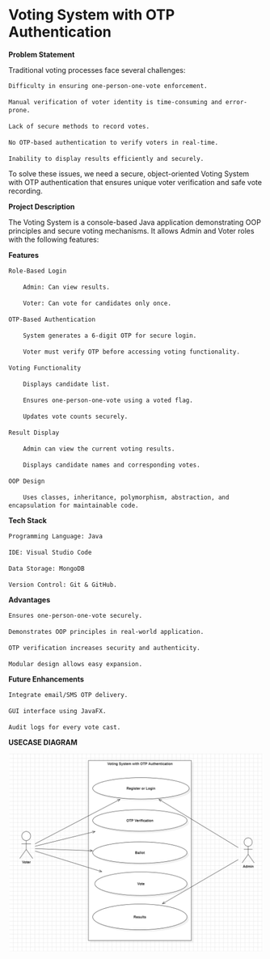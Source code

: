 # Voting System with OTP Authentication

**Problem Statement**

Traditional voting processes face several challenges:
    
    Difficulty in ensuring one-person-one-vote enforcement.

    Manual verification of voter identity is time-consuming and error-prone.

    Lack of secure methods to record votes.

    No OTP-based authentication to verify voters in real-time.

    Inability to display results efficiently and securely.

To solve these issues, we need a secure, object-oriented Voting System with OTP authentication that ensures unique voter verification and safe vote recording.

**Project Description**

The Voting System is a console-based Java application demonstrating OOP principles and secure voting mechanisms. It allows Admin and Voter roles with the following features:

__Features__

    Role-Based Login

        Admin: Can view results.

        Voter: Can vote for candidates only once.

    OTP-Based Authentication

        System generates a 6-digit OTP for secure login.

        Voter must verify OTP before accessing voting functionality.

    Voting Functionality

        Displays candidate list.

        Ensures one-person-one-vote using a voted flag.

        Updates vote counts securely.

    Result Display

        Admin can view the current voting results.

        Displays candidate names and corresponding votes.

    OOP Design

        Uses classes, inheritance, polymorphism, abstraction, and encapsulation for maintainable code.

__Tech Stack__

    Programming Language: Java

    IDE: Visual Studio Code

    Data Storage: MongoDB

    Version Control: Git & GitHub.

**Advantages**

    Ensures one-person-one-vote securely.

    Demonstrates OOP principles in real-world application.

    OTP verification increases security and authenticity.

    Modular design allows easy expansion.

**Future Enhancements**

    Integrate email/SMS OTP delivery.

    GUI interface using JavaFX.

    Audit logs for every vote cast.

**USECASE DIAGRAM**

<p align="center">
  <img src="usecase.png" alt="Use Case Diagram" width="500"/>
</p>